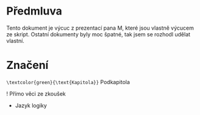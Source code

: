 # Předmluva
Tento dokument je výcuc z prezentací pana M, které jsou vlastně výcucem ze skript. Ostatní dokumenty byly moc špatné, tak jsem se rozhodl udělat vlastní.

# Značení
`\textcolor{green}{\text{Kapitola}}`
Podkapitola

! Přímo věci ze zkoušek
* Jazyk logiky
